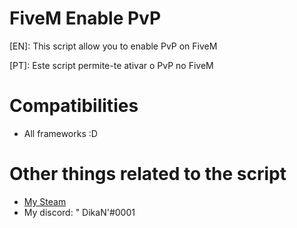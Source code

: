 # FiveM Enable PvP

[EN]:
This script allow you to enable PvP on FiveM

[PT]:
Este script permite-te ativar o PvP no FiveM

# Compatibilities
- All frameworks :D

# Other things related to the script
- [My Steam](https://steamcommunity.com/id/DikaN1337)
- My discord: " DikaN'#0001
